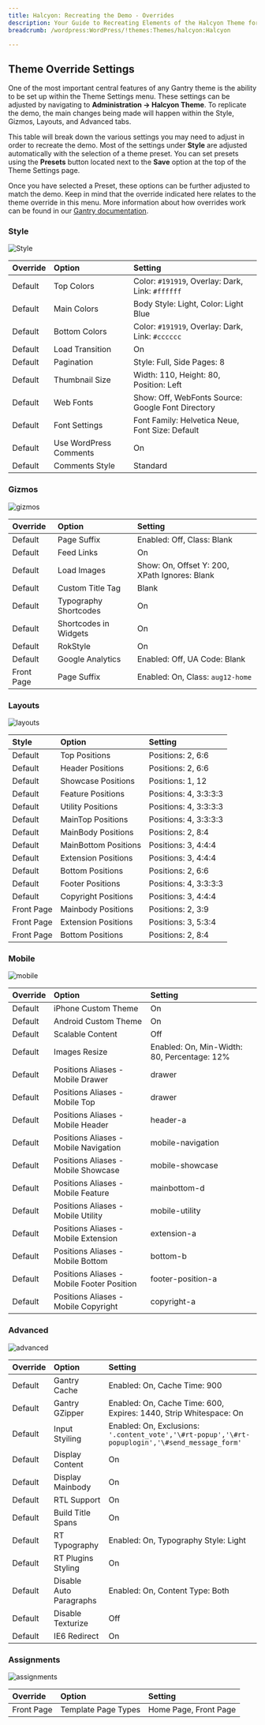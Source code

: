 ```yaml
---
title: Halcyon: Recreating the Demo - Overrides
description: Your Guide to Recreating Elements of the Halcyon Theme for WordPress
breadcrumb: /wordpress:WordPress/!themes:Themes/halcyon:Halcyon

---
```


Theme Override Settings
-----

One of the most important central features of any Gantry theme is the ability to be set up within the Theme Settings menu. These settings can be adjusted by navigating to **Administration -> Halcyon Theme**. To replicate the demo, the main changes being made will happen within the Style, Gizmos, Layouts, and Advanced tabs. 

This table will break down the various settings you may need to adjust in order to recreate the demo. Most of the settings under **Style** are adjusted automatically with the selection of a theme preset. You can set presets using the **Presets** button located next to the **Save** option at the top of the Theme Settings page.

Once you have selected a Preset, these options can be further adjusted to match the demo. Keep in mind that the override indicated here relates to the theme override in this menu. More information about how overrides work can be found in our [Gantry documentation][override].

### Style

![Style][style]

| Override    | Option                 | Setting                                           |
| :---------- | :----------            | :----------                                       |
| Default     | Top Colors             | Color: `#191919`, Overlay: Dark, Link: `#ffffff`  |
| Default     | Main Colors            | Body Style: Light, Color: Light Blue              |
| Default     | Bottom Colors          | Color: `#191919`, Overlay: Dark, Link: `#cccccc`  |
| Default     | Load Transition        | On                                                |
| Default     | Pagination             | Style: Full, Side Pages: 8                        |
| Default     | Thumbnail Size         | Width: 110, Height: 80, Position: Left            |
| Default     | Web Fonts              | Show: Off, WebFonts Source: Google Font Directory |
| Default     | Font Settings          | Font Family: Helvetica Neue, Font Size: Default   |
| Default     | Use WordPress Comments | On                                                |
| Default     | Comments Style         | Standard                                          |

### Gizmos

![gizmos][gizmos]

| Override    | Option                | Setting                                       |
| :---------- | :----------           | :----------                                   |
| Default     | Page Suffix           | Enabled: Off, Class: Blank                    |
| Default     | Feed Links            | On                                            |
| Default     | Load Images           | Show: On, Offset Y: 200, XPath Ignores: Blank |
| Default     | Custom Title Tag      | Blank                                         |
| Default     | Typography Shortcodes | On                                            |
| Default     | Shortcodes in Widgets | On                                            |
| Default     | RokStyle              | On                                            |
| Default     | Google Analytics      | Enabled: Off, UA Code: Blank                  |
| Front Page  | Page Suffix           | Enabled: On, Class: `aug12-home`              |

### Layouts

![layouts][layouts]

|   Style    |        Option        |        Setting        |
| :--------- | :------------------- | :-------------------- |
| Default    | Top Positions        | Positions: 2, 6:6     |
| Default    | Header Positions     | Positions: 2, 6:6     |
| Default    | Showcase Positions   | Positions: 1, 12      |
| Default    | Feature Positions    | Positions: 4, 3:3:3:3 |
| Default    | Utility Positions    | Positions: 4, 3:3:3:3 |
| Default    | MainTop Positions    | Positions: 4, 3:3:3:3 |
| Default    | MainBody Positions   | Positions: 2, 8:4     |
| Default    | MainBottom Positions | Positions: 3, 4:4:4   |
| Default    | Extension Positions  | Positions: 3, 4:4:4   |
| Default    | Bottom Positions     | Positions: 2, 6:6     |
| Default    | Footer Positions     | Positions: 4, 3:3:3:3 |
| Default    | Copyright Positions  | Positions: 3, 4:4:4   |
| Front Page | Mainbody Positions   | Positions: 2, 3:9     |
| Front Page | Extension Positions  | Positions: 3, 5:3:4   |
| Front Page | Bottom Positions     | Positions: 2, 8:4     |


### Mobile

![mobile][mobile]

| Override    | Option                                     | Setting                                     |
| :---------- | :----------                                | :----------                                 |
| Default     | iPhone Custom Theme                        | On                                          |
| Default     | Android Custom Theme                       | On                                          |
| Default     | Scalable Content                           | Off                                         |
| Default     | Images Resize                              | Enabled: On, Min-Width: 80, Percentage: 12% |
| Default     | Positions Aliases - Mobile Drawer          | drawer                                      |
| Default     | Positions Aliases - Mobile Top             | drawer                                      |
| Default     | Positions Aliases - Mobile Header          | header-a                                    |
| Default     | Positions Aliases - Mobile Navigation      | mobile-navigation                           |
| Default     | Positions Aliases - Mobile Showcase        | mobile-showcase                             |
| Default     | Positions Aliases - Mobile Feature         | mainbottom-d                                |
| Default     | Positions Aliases - Mobile Utility         | mobile-utility                              |
| Default     | Positions Aliases - Mobile Extension       | extension-a                                 |
| Default     | Positions Aliases - Mobile Bottom          | bottom-b                                    |
| Default     | Positions Aliases - Mobile Footer Position | footer-position-a                           |
| Default     | Positions Aliases - Mobile Copyright       | copyright-a                                 |

### Advanced

![advanced][advanced]

| Override    | Option                  | Setting                                                                                         |
| :---------- | :----------             | :----------                                                                                     |
| Default     | Gantry Cache            | Enabled: On, Cache Time: 900                                                                    |
| Default     | Gantry GZipper          | Enabled: On, Cache Time: 600, Expires: 1440, Strip Whitespace: On                               |
| Default     | Input Styiling          | Enabled: On, Exclusions: `'.content_vote','\#rt-popup','\#rt-popuplogin','\#send_message_form'` |
| Default     | Display Content         | On                                                                                              |
| Default     | Display Mainbody        | On                                                                                              |
| Default     | RTL Support             | On                                                                                              |
| Default     | Build Title Spans       | On                                                                                              |
| Default     | RT Typography           | Enabled: On, Typography Style: Light                                                            |
| Default     | RT Plugins Styling      | On                                                                                              |
| Default     | Disable Auto Paragraphs | Enabled: On, Content Type: Both                                                                 |
| Default     | Disable Texturize       | Off                                                                                             |
| Default     | IE6 Redirect            | On                                                                                              |

### Assignments

![assignments][assignments]

| Override    | Option              | Setting               |
| :---------- | :----------         | :----------           |
| Front Page  | Template Page Types | Home Page, Front Page |

[override]: http://gantry-framework.org/documentation/wordpress/configure/
[style]: assets/setstyle.jpeg
[assignments]: assets/setassignments.jpg
[advanced]: assets/setadvanced.jpeg
[mobile]: assets/setmobile.jpeg
[layouts]: assets/setlayouts.jpeg
[gizmos]: assets/setgizmos.jpeg
